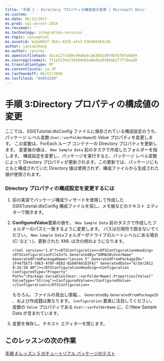 ```yaml
---
title: '手順 3 : Directory プロパティの構成値の変更 | Microsoft Docs'
ms.custom: ''
ms.date: 06/13/2017
ms.prod: sql-server-2014
ms.reviewer: ''
ms.technology: integration-services
ms.topic: conceptual
ms.assetid: ba2a091f-361c-4331-afe2-53b465164c36
author: janinezhang
ms.author: janinez
ms.openlocfilehash: d2ce127c6d0ce9a6a5ca62692d9f40fb70fadb69
ms.sourcegitcommit: f71e523da72019de81a8bd5a0394a62f7f76ea20
ms.translationtype: MT
ms.contentlocale: ja-JP
ms.lasthandoff: 06/17/2020
ms.locfileid: "84951539"
---
```

# <a name="step-3-modifying-the-directory-property-configuration-value"></a>手順 3:Directory プロパティの構成値の変更
  ここでは、SSISTutorial.dtsConfig ファイルに保存されている構成設定のうち、パッケージ レベル変数 `User::varFolderName`の Value プロパティを変更します。 この変数は、ForEach ループ コンテナーの Directory プロパティを更新します。 変更後の値は、 `New Sample Data` 前のタスクで作成したフォルダーを指します。 構成設定を変更し、パッケージを実行すると、パッケージ レベル変数によって Directory プロパティが更新されます。この更新では、パッケージにもともと構成されていた Directory 値は使用されず、構成ファイルから生成された値が使用されます。  
  
### <a name="to-modify-the-configuration-setting-of-the-directory-property"></a>Directory プロパティの構成設定を変更するには  
  
1.  前の実習でパッケージ構成ウィザードを使用して作成した SSISTutorial.dtsConfig 構成ファイルを探し、メモ帳などのテキスト エディターで開きます。  
  
2.  **ConfiguredValue**要素の値を、 `New Sample Data` 前のタスクで作成したフォルダーのパスと一致するように変更します。 パスは引用符で囲まないでください。 `New Sample Data`フォルダーがドライブのルートレベルにある場合 (C: など \\ )、更新された XML は次の例のようになります。  
  
     `<?xml version="1.0"?><DTSConfiguration><DTSConfigurationHeading><DTSConfigurationFileInfo GeneratedBy="DOMAIN\UserName" GeneratedFromPackageName="Lesson 5" GeneratedFromPackageID="{F4475E73-59E3-478F-8EB2-B10AFA61D3FA}" GeneratedDate="6/10/2012 8:16:50 AM"/></DTSConfigurationHeading><Configuration ConfiguredType="Property" Path="\Package.Variables[User::varFolderName].Properties[Value]" ValueType="String"><ConfiguredValue></ConfiguredValue></Configuration></DTSConfiguration>`  
  
     もちろん、ファイルの見出し情報、、 `GeneratedBy` `GeneratedFromPackageID` 、および作成**日**は異なります。 `Configuration` 要素に注目してください。 変数の `Value` プロパティである `User::varFolderName` に、C:\New Sample Data が含まれています。  
  
3.  変更を保存し、テキスト エディターを閉じます。  
  
## <a name="next-task-in-lesson"></a>このレッスンの次の作業  
 [手順 4:レッスン 5 のチュートリアル パッケージのテスト](../integration-services/lesson-5-4-testing-the-lesson-5-tutorial-package.md)  
  
  

